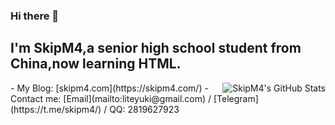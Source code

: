 ### Hi there 👋
I'm SkipM4,a senior high school student from China,now learning HTML.
----
<img align="right" src="https://github-readme-stats.vercel.app/api?username=SkipM4&show_icons=true&title_color=87CEFA&icon_color=87CEFA&text_color=CCC&bg_color=3C3F41" alt="SkipM4's GitHub Stats"/>
- My Blog: [skipm4.com](https://skipm4.com/)
- Contact me: [Email](mailto:liteyuki@gmail.com) / [Telegram](https://t.me/skipm4/) / QQ: 2819627923

<!--
**SkipM4/SkipM4** is a ✨ _special_ ✨ repository because its `README.md` (this file) appears on your GitHub profile.

Here are some ideas to get you started:

- 🔭 I’m currently working on ...
- 🌱 I’m currently learning ...
- 👯 I’m looking to collaborate on ...
- 🤔 I’m looking for help with ...
- 📫 How to reach me: ...
- 😄 Pronouns: ...
- ⚡ Fun fact: ...
-->

